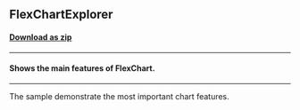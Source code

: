 ## FlexChartExplorer
#### [Download as zip](https://grapecity.github.io/DownGit/#/home?url=https://github.com/GrapeCity/ComponentOne-WinUI-Samples/tree/master/Chart/FlexChartExplorer)
____
#### Shows the main features of FlexChart.
____
The sample demonstrate the most important chart features.
